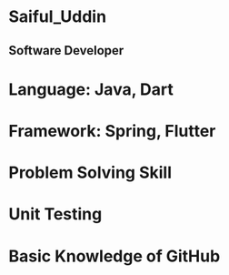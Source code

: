 # Saiful_Uddin
## Software Developer
# Language: Java, Dart
# Framework: Spring, Flutter
# Problem Solving Skill
# Unit Testing
# Basic Knowledge of GitHub
